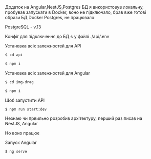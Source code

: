 Додаток на Angular,NestJS,Postgres
БД я використовув локальну, пробував запускати в Docker, воно не підключало, брав вже готові образи БД Docker Postgres, не працювало


PostgreSQL - v.13

Конфіг для підключення до БД є у файлі ./api/.env

Установка всіх залежностей для АРІ
```bash
$ cd api
```
```bash
$ npm i
```

Установка всіх залежностей для Angular
```bash
$ cd img-drag
```
```bash
$ npm i
```

Щоб запустити API
```bash
$ npm run start:dev
```
Незнаю чи првильно розробив архітектуру, перший раз писав на NestJS,
Angular

Но воно працює


Запуск Angular
```bash
$ ng serve
```

